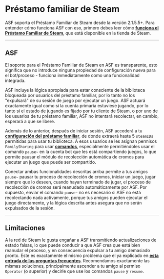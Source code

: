 # Préstamo familiar de Steam

ASF soporta el Préstamo Familiar de Steam desde la versión 2.1.5.5+. Para entender cómo funciona ASF con eso, primero debes leer cómo **[funciona el Préstamo Familiar de Steam](https://store.steampowered.com/promotion/familysharing)**, que está disponible en la tienda de Steam.

* * *

## ASF

El soporte para el Préstamo Familiar de Steam en ASF es transparente, esto significa que no introduce ninguna propiedad de configuración nueva para el bot/proceso - funciona inmediatamente como una funcionalidad integrada.

ASF incluye la lógica apropiada para estar consciente de la biblioteca bloqueada por usuarios del préstamo familiar, por lo tanto no los "expulsará" de su sesión de juego por ejecutar un juego. ASF actuará exactamente igual como si la cuenta primaria estuviese jugando, por lo tanto si el estado de jugando es fijado por tu cliente de Steam, o por uno de los usuarios de tu préstamo familiar, ASF no intentará recolectar, en cambio, esperará a que se libere.

Además de lo anterior, después de iniciar sesión, ASF accederá a tu **[configuración del préstamo familiar](https://store.steampowered.com/account/managedevices)**, de donde extraerá hasta 5 `steamIDs` permitidas para usar tu biblioteca. A esos usuarios se les asignan permisos `FamilySharing` para usar **[comandos](https://github.com/JustArchiNET/ArchiSteamFarm/wiki/Commands-es-es)**, especialmente permitiéndoles usar el comando `pause~` en la cuenta bot que les está compartiendo juegos, lo que permite pausar el módulo de recolección automática de cromos para ejecutar un juego que puede ser compartido.

Conectar ambas funcionalidades descritas arriba permite a tus amigos `pause~` pausar tu proceso de recolección de cromos, iniciar un juego, jugar siempre que lo deseen, cuando hayan terminado de jugar, el proceso de recolección de cromos será reanudado automáticamente por ASF. Por supuesto, enviar el comando `pause~` no es necesario si ASF no está recolectando nada activamente, porque tus amigos pueden ejecutar el juego directamente, y la lógica descrita antes asegura que no serán expulsados de la sesión.

* * *

## Limitaciones

A la red de Steam le gusta engañar a ASF transmitiendo actualizaciones de estado falsas, lo que puede conducir a que ASF crea que está bien reanudar el proceso, y en consecuencia expulsar a tu amigo demasiado pronto. Este es exactamente el mismo problema que el ya explicado en **[esta entrada de las preguntas frecuentes](https://github.com/JustArchiNET/ArchiSteamFarm/wiki/FAQ-es-es#asf-est%C3%A1-expulsando-mi-sesi%C3%B3n-en-el-cliente-de-steam-mientras-estoy-jugando--esta-cuenta-tiene-iniciada-una-sesi%C3%B3n-en-otro-equipo)**. Recomendamos exactamente las mismas soluciones, principalmente ascender a tu amigo al permiso `Operator` (o superior) y decirle que use los comandos `pause` y `resume`.